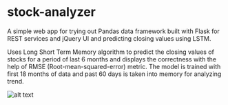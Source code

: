 # stock-analyzer
A simple web app for trying out Pandas data framework built with Flask for REST services and jQuery UI and predicting closing values using LSTM.

Uses Long Short Term Memory algorithm to predict the closing values of stocks for a period of last 6 months and displays the correctness with the help of RMSE (Root-mean-squared-error) metric. The model is trained with first 18 months of data and past 60 days is taken into memory for analyzing trend.

![alt text](https://github.com/SudharsanRama/stock-analyzer/blob/master/images/Screenshot_2019-05-31%20Stocks%20analyzer.png)
